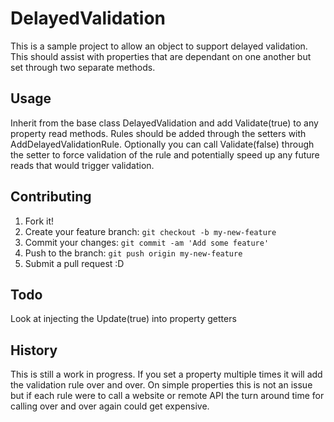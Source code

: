 # DelayedValidation

 This is a sample project to allow an object to support delayed validation. This should assist with properties that are dependant on one another but set through two separate methods.

## Usage

 Inherit from the base class DelayedValidation and add Validate(true) to any property read methods. Rules should be added through the setters with AddDelayedValidationRule. Optionally you can call Validate(false) through the setter to force validation of the rule and potentially speed up any future reads that would trigger validation.

## Contributing

1. Fork it!
2. Create your feature branch: `git checkout -b my-new-feature`
3. Commit your changes: `git commit -am 'Add some feature'`
4. Push to the branch: `git push origin my-new-feature`
5. Submit a pull request :D

## Todo

 Look at injecting the Update(true) into property getters

## History

 This is still a work in progress. If you set a property multiple times it will add the validation rule over and over. On simple properties this is not an issue but if each rule were to call a website or remote API the turn around time for calling over and over again could get expensive.
